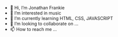 - 👋 Hi, I’m Jonathan Frankie
- 👀 I’m interested in music
- 🌱 I’m currently learning HTML, CSS, JAVASCRIPT
- 💞️ I’m looking to collaborate on ...
- 📫 How to reach me ...

